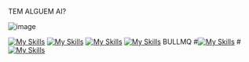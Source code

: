 TEM ALGUEM AI?

![image](https://github.com/user-attachments/assets/139c3021-68df-4b58-b7d9-c487cb3d8c58)



[![My Skills](https://skillicons.dev/icons?i=c,js,php,ts,java)](https://skillicons.dev)
[![My Skills](https://skillicons.dev/icons?i=angular,nestjs,laravel,bootstrap,jquery)](https://skillicons.dev)
[![My Skills](https://skillicons.dev/icons?i=mysql,redis,mongodb)](https://skillicons.dev)
[![My Skills](https://skillicons.dev/icons?i=rabbitmq)](https://skillicons.dev) BULLMQ
#[![My Skills](https://skillicons.dev/icons?i=redis,git,figma,postman,github,grafana,vscode)](https://skillicons.dev)
#[![My Skills](https://skillicons.dev/icons?i=docker,gcp,debian,bitbucket,c,cloudflare,heroku)](https://skillicons.dev)

